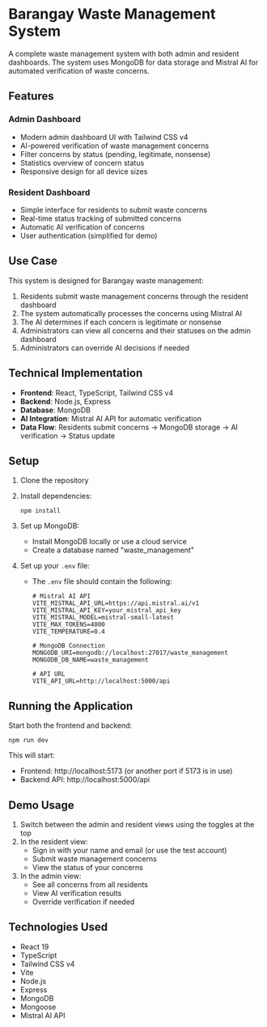 # Barangay Waste Management System

A complete waste management system with both admin and resident dashboards. The system uses MongoDB for data storage and Mistral AI for automated verification of waste concerns.

## Features

### Admin Dashboard
- Modern admin dashboard UI with Tailwind CSS v4
- AI-powered verification of waste management concerns
- Filter concerns by status (pending, legitimate, nonsense)
- Statistics overview of concern status
- Responsive design for all device sizes

### Resident Dashboard
- Simple interface for residents to submit waste concerns
- Real-time status tracking of submitted concerns
- Automatic AI verification of concerns
- User authentication (simplified for demo)

## Use Case

This system is designed for Barangay waste management:

1. Residents submit waste management concerns through the resident dashboard
2. The system automatically processes the concerns using Mistral AI
3. The AI determines if each concern is legitimate or nonsense
4. Administrators can view all concerns and their statuses on the admin dashboard
5. Administrators can override AI decisions if needed

## Technical Implementation

- **Frontend**: React, TypeScript, Tailwind CSS v4
- **Backend**: Node.js, Express
- **Database**: MongoDB
- **AI Integration**: Mistral AI API for automatic verification
- **Data Flow**: Residents submit concerns → MongoDB storage → AI verification → Status update

## Setup

1. Clone the repository
2. Install dependencies:
   ```
   npm install
   ```
3. Set up MongoDB:
   - Install MongoDB locally or use a cloud service
   - Create a database named "waste_management"
   
4. Set up your `.env` file:
   - The `.env` file should contain the following:
     ```
     # Mistral AI API
     VITE_MISTRAL_API_URL=https://api.mistral.ai/v1
     VITE_MISTRAL_API_KEY=your_mistral_api_key
     VITE_MISTRAL_MODEL=mistral-small-latest
     VITE_MAX_TOKENS=4000
     VITE_TEMPERATURE=0.4

     # MongoDB Connection
     MONGODB_URI=mongodb://localhost:27017/waste_management
     MONGODB_DB_NAME=waste_management

     # API URL
     VITE_API_URL=http://localhost:5000/api
     ```

## Running the Application

Start both the frontend and backend:

```
npm run dev
```

This will start:
- Frontend: http://localhost:5173 (or another port if 5173 is in use)
- Backend API: http://localhost:5000/api

## Demo Usage

1. Switch between the admin and resident views using the toggles at the top
2. In the resident view:
   - Sign in with your name and email (or use the test account)
   - Submit waste management concerns
   - View the status of your concerns
3. In the admin view:
   - See all concerns from all residents
   - View AI verification results
   - Override verification if needed

## Technologies Used

- React 19
- TypeScript
- Tailwind CSS v4
- Vite
- Node.js
- Express
- MongoDB
- Mongoose
- Mistral AI API
